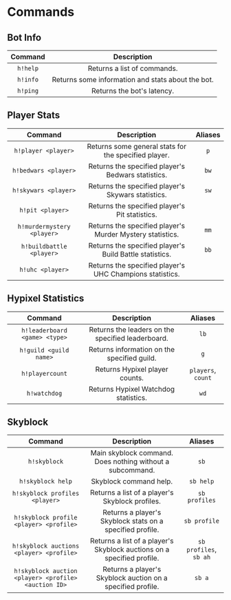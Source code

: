 # Commands
## Bot Info
|Command|Description|
|:---:|:---:|
|`h!help`|Returns a list of commands.|
|`h!info`|Returns some information and stats about the bot.|
|`h!ping`|Returns the bot's latency.|

## Player Stats
|Command|Description|Aliases|
|:---:|:---:|:---:|
|`h!player <player>`|Returns some general stats for the specified player.|`p`|
|`h!bedwars <player>`|Returns the specified player's Bedwars statistics.|`bw`|
|`h!skywars <player>`|Returns the specified player's Skywars statistics.|`sw`|
|`h!pit <player>`|Returns the specified player's Pit statistics.||
|`h!murdermystery <player>`|Returns the specified player's Murder Mystery statistics.|`mm`|
|`h!buildbattle <player>`|Returns the specified player's Build Battle statistics.|`bb`|
|`h!uhc <player>`|Returns the specified player's UHC Champions statistics.||

## Hypixel Statistics
|Command|Description|Aliases|
|:---:|:---:|:---:|
|`h!leaderboard <game> <type>`|Returns the leaders on the specified leaderboard.|`lb`|
|`h!guild <guild name>`|Returns information on the specified guild.|`g`|
|`h!playercount`|Returns Hypixel player counts.|`players`, `count`|
|`h!watchdog`|Returns Hypixel Watchdog statistics.|`wd`|

## Skyblock
|Command|Description|Aliases|
|:---:|:---:|:---:|
|`h!skyblock`|Main skyblock command. Does nothing without a subcommand.|`sb`|
|`h!skyblock help`|Skyblock command help.|`sb help`|
|`h!skyblock profiles <player>`|Returns a list of a player's Skyblock profiles.|`sb profiles`|
|`h!skyblock profile <player> <profile>`|Returns a player's Skyblock stats on a specified profile.|`sb profile`|
|`h!skyblock auctions <player> <profile>`|Returns a list of a player's Skyblock auctions on a specified profile.|`sb profiles`, `sb ah`|
|`h!skyblock auction <player> <profile> <auction ID>`|Returns a player's Skyblock auction on a specified profile.|`sb a`|
